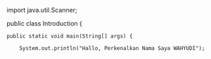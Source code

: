 import java.util.Scanner;


public class Introduction {

   
    public static void main(String[] args) {
        
        System.out.println("Hallo, Perkenalkan Nama Saya WAHYUDI");
